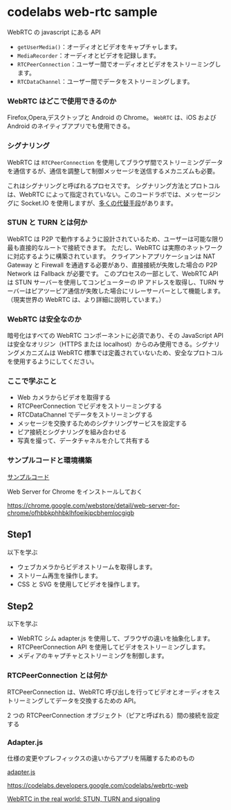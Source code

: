# codelabs web-rtc sample

WebRTC の javascript にある API

- `getUserMedia()`：オーディオとビデオをキャプチャします。
- `MediaRecorder`：オーディオとビデオを記録します。
- `RTCPeerConnection`：ユーザー間でオーディオとビデオをストリーミングします。
- `RTCDataChannel`：ユーザー間でデータをストリーミングします。

### WebRTC はどこで使用できるのか

Firefox,Opera,デスクトップと Android の Chrome。
`WebRTC` は、iOS および Android のネイティブアプリでも使用できる。

### シグナリング

WebRTC は `RTCPeerConnection` を使用してブラウザ間でストリーミングデータを通信するが、通信を調整して制御メッセージを送信するメカニズムも必要。

これはシグナリングと呼ばれるプロセスです。
シグナリング方法とプロトコルは、WebRTC によって指定されていない。このコードラボでは、メッセージングに Socket.IO を使用しますが、[多くの代替手段](https://github.com/muaz-khan/WebRTC-Experiment/blob/master/Signaling.md)があります。

### STUN と TURN とは何か

WebRTC は P2P で動作するように設計されているため、ユーザーは可能な限り最も直接的なルートで接続できます。
ただし、WebRTC は実際のネットワークに対応するように構築されています。
クライアントアプリケーションは NAT Gateway と Firewall を通過する必要があり、直接接続が失敗した場合の P2P Network は Fallback が必要です。
このプロセスの一部として、WebRTC API は STUN サーバーを使用してコンピューターの IP アドレスを取得し、TURN サーバーはピアツーピア通信が失敗した場合にリレーサーバーとして機能します。（現実世界の WebRTC は、より詳細に説明しています。）

### WebRTC は安全なのか

暗号化はすべての WebRTC コンポーネントに必須であり、その JavaScript API は安全なオリジン（HTTPS または localhost）からのみ使用できる。シグナリングメカニズムは WebRTC 標準では定義されていないため、安全なプロトコルを使用するようにしてください。

### ここで学ぶこと

- Web カメラからビデオを取得する
- RTCPeerConnection でビデオをストリーミングする
- RTCDataChannel でデータをストリーミングする
- メッセージを交換するためのシグナリングサービスを設定する
- ピア接続とシグナリングを組み合わせる
- 写真を撮って、データチャネルを介して共有する

### サンプルコードと環境構築

[サンプルコード](https://github.com/googlecodelabs/webrtc-web)

Web Server for Chrome をインストールしておく

https://chrome.google.com/webstore/detail/web-server-for-chrome/ofhbbkphhbklhfoeikjpcbhemlocgigb

## Step1

以下を学ぶ

- ウェブカメラからビデオストリームを取得します。
- ストリーム再生を操作します。
- CSS と SVG を使用してビデオを操作します。

## Step2

以下を学ぶ

- WebRTC シム adapter.js を使用して、ブラウザの違いを抽象化します。
- RTCPeerConnection API を使用してビデオをストリーミングします。
- メディアのキャプチャとストリーミングを制御します。

### RTCPeerConnection とは何か

RTCPeerConnection は、WebRTC 呼び出しを行ってビデオとオーディオをストリーミングしてデータを交換するための API。

2 つの RTCPeerConnection オブジェクト（ピアと呼ばれる）間の接続を設定する

### Adapter.js

仕様の変更やプレフィックスの違いからアプリを隔離するためのもの

[adapter.js](https://github.com/webrtc/adapter)

https://codelabs.developers.google.com/codelabs/webrtc-web

[WebRTC in the real world: STUN, TURN and signaling](https://www.html5rocks.com/en/tutorials/webrtc/infrastructure/#what-is-signaling)
